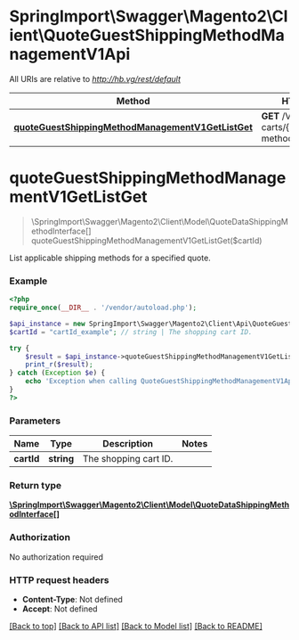 # SpringImport\Swagger\Magento2\Client\QuoteGuestShippingMethodManagementV1Api

All URIs are relative to *http://hb.vg/rest/default*

Method | HTTP request | Description
------------- | ------------- | -------------
[**quoteGuestShippingMethodManagementV1GetListGet**](QuoteGuestShippingMethodManagementV1Api.md#quoteGuestShippingMethodManagementV1GetListGet) | **GET** /V1/guest-carts/{cartId}/shipping-methods | 


# **quoteGuestShippingMethodManagementV1GetListGet**
> \SpringImport\Swagger\Magento2\Client\Model\QuoteDataShippingMethodInterface[] quoteGuestShippingMethodManagementV1GetListGet($cartId)



List applicable shipping methods for a specified quote.

### Example
```php
<?php
require_once(__DIR__ . '/vendor/autoload.php');

$api_instance = new SpringImport\Swagger\Magento2\Client\Api\QuoteGuestShippingMethodManagementV1Api();
$cartId = "cartId_example"; // string | The shopping cart ID.

try {
    $result = $api_instance->quoteGuestShippingMethodManagementV1GetListGet($cartId);
    print_r($result);
} catch (Exception $e) {
    echo 'Exception when calling QuoteGuestShippingMethodManagementV1Api->quoteGuestShippingMethodManagementV1GetListGet: ', $e->getMessage(), PHP_EOL;
}
?>
```

### Parameters

Name | Type | Description  | Notes
------------- | ------------- | ------------- | -------------
 **cartId** | **string**| The shopping cart ID. |

### Return type

[**\SpringImport\Swagger\Magento2\Client\Model\QuoteDataShippingMethodInterface[]**](../Model/QuoteDataShippingMethodInterface.md)

### Authorization

No authorization required

### HTTP request headers

 - **Content-Type**: Not defined
 - **Accept**: Not defined

[[Back to top]](#) [[Back to API list]](../../README.md#documentation-for-api-endpoints) [[Back to Model list]](../../README.md#documentation-for-models) [[Back to README]](../../README.md)

